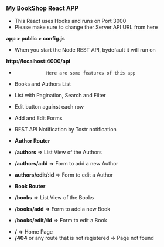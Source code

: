 ### My BookShop React APP

- This React uses Hooks and runs on Port 3000
- Please make sure to change ther Server API URL from here

<b>app &gt; public &gt; config.js </b>

- When you start the Node REST API, bydefault it will run on

<b>http://localhost:4000/api</b>

-                 Here are some features of this app

* Books and Authors List

* List with Pagination, Search and Filter

* Edit button against each row

* Add and Edit Forms

* REST API Notification by Tostr notification

- <b>Author Router </b>

* <b> /authors</b> =&gt; List View of the Authors

* <b>/authors/add</b> =&gt; Form to add a new Author

* <b>authors/edit/:id</b> =&gt; Form to edit a Author

- <b>Book Router</b>

* <b> /books</b> =&gt; List View of the Books

* <b>/books/add</b> =&gt; Form to add a new Book

* <b>/books/edit/:id</b> =&gt; Form to edit a Book

- <b> /</b> =&gt; Home Page
- <b> /404</b> or any route that is not registered =&gt; Page not found
